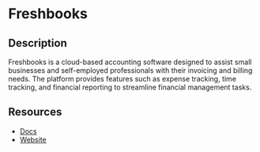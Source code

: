 # Freshbooks

## Description
Freshbooks is a cloud-based accounting software designed to assist small businesses and self-employed professionals with their invoicing and billing needs. The platform provides features such as expense tracking, time tracking, and financial reporting to streamline financial management tasks.

## Resources
* [Docs](https://www.freshbooks.com/api/start)
* [Website](freshbooks.com)